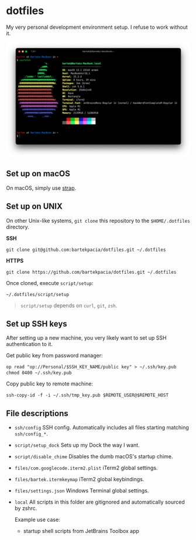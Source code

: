 # dotfiles

My very personal development environment setup. I refuse to work without it.

![neofetch output](neofetch.png)

## Set up on macOS

On macOS, simply use [strap](https://github.com/MikeMcQuaid/strap).

## Set up on UNIX

On other Unix-like systems, `git clone` this repository to the `$HOME/.dotfiles`
directory.

**SSH**

```console
git clone git@github.com:bartekpacia/dotfiles.git ~/.dotfiles
```

**HTTPS**

```console
git clone https://github.com/bartekpacia/dotfiles.git ~/.dotfiles
```

Once cloned, execute `script/setup`:

```console
~/.dotfiles/script/setup
```

> `script/setup` depends on `curl`, `git`, `zsh`.

## Set up SSH keys

After setting up a new machine, you very likely want to set up SSH
authentication to it.

Get public key from password manager:

```console
op read "op://Personal/$SSH_KEY_NAME/public key" > ~/.ssh/key.pub
chmod 0400 ~/.ssh/key.pub
```

Copy public key to remote machine:

```console
ssh-copy-id -f -i ~/.ssh/tmp_key.pub $REMOTE_USER@$REMOTE_HOST
```

## File descriptions

- `ssh/config` SSH config. Automatically includes all files starting matching
  `ssh/config_*`.

- `script/setup_dock` Sets up my Dock the way I want.

- `script/disable_chime` Disables the dumb macOS's startup chime.

- `files/com.googlecode.iterm2.plist` iTerm2 global settings.

- `files/bartek.itermkeymap` iTerm2 global keybindings.

- `files/settings.json` Windows Terminal global settings.

- `local` All scripts in this folder are gitignored and automatically sourced by
  zshrc.

  Example use case:

  - startup shell scripts from JetBrains Toolbox app

